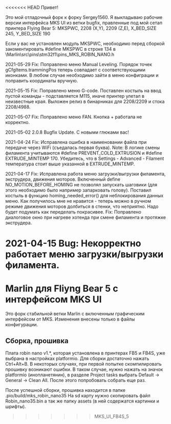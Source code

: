 <<<<<<< HEAD
Привет! 

Это мой отладочный форк к форку Sergey1560. Я выкладываю рабочие версии интерфейса MKS UI из ветки bugfix, правленные под мой сетап принтера Flying Bear 5:
MKSPWC, 2208 (X,Y), 2209 (Z,E), X_BED_SIZE 245, Y_BED_SIZE 190

Если у вас не установлен модуль MKSPWC, необходимо перед сборкой закоментировать #define MKSPWC в строке 134 в \Marlin\src\pins\stm32f1\pins_MKS_ROBIN_NANO.h

2021-05-29
Fix: Поправлено меню Manual Leveling. Порядок точек gCfgItems.trammingPos теперь совпадает с соответствующими иконками. В любом случае необходимо зайти в меню конфиграции и поправить координаты вручную.

2021-05-15
Fix: Поправлено меню G-code. Поставлен костыль на ввод пустой команды - подставляется М115, иначе принтер улетал в неизвестные края. Выложен релиз в бинарниках для 2208/2209 и стока 2208/4988.

2021-05-07
Fix: Поправлено меню FAN. Кнопка + работала не корректно.

2021-05-02 
2.0.8 Bugfix Update. С новыми глюками вас!

2021-04-24 
Fix: Исправлена ошибка в наименовании файла при передаче через WiFi (съедалась первая буква).
Note: В логике смены филамента учитываются #define PREVENT_COLD_EXTRUSION и #define EXTRUDE_MINTEMP 170. Убедитесь, что в Settings - Advanced - Filament температура стоит выше указанной в EXTRUDE_MINTEMP.

2021-04-17
Fix: Исправлена работа меню загрузки/выгрузки филамента, экструдера, движения моторов. Включенный define NO_MOTION_BEFORE_HOMING не позволял запускать шаговики (для этого необходимо было например запарковать голову). Поставил костыль в функцию homing_needed_error() для неблокирования данных меню. Как получилось мне не нравится - теперь можно в ручном режиме движения моторов долбиться в стенки, что неприятно. Надо будет подумать как переделать покрасивее.
Fix: Поправлено диалоговое окно при нагреве хотенда при смене филамента и протяжке экструдера.

2021-04-15
Bug: Некорректно работает меню загрузки/выгрузки филамента.
=======
# Marlin для Fliyng Bear 5 с интерфейсом MKS UI

Это форк стабильной ветки Marlin с включенным графическим интерфейсом от MKS. Изменения внесены только в файлы конфигурации.

## Сборка, прошивка

Плата robin nano v1.*, которая установлена в принтерах FB5 и FB4S, уже выбрана в настройках platformio. Для сборки достаточно нажать Ctrl+Alt+B. В некоторых случаях, при первой попытке скомпилировать прошивку возникают ошибки. В таком случае, нужно нажать на значок platformio (инопланетянин), в разделе Project tasks выбрать Default -> General -> Clean All. После этого попробовать собрать еще раз.

После успешной сборки, прошивка находится в папке .pio/build/mks_robin_nano35 На sd карту нужно скопировать файл Robin_nano35.bin а так же папку assets (в ней содержатся картинки и шрифты).
>>>>>>> MKS_UI_FB4S_5
